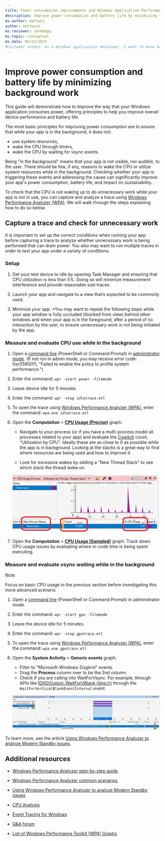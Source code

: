 ```yaml
---
title: Power consumption improvements and Windows Application Performance
description: Improve power consumption and battery life by minimizing the use of system resources and not waking the CPU when your Windows app is in the background.
ms.author: mattwoj
author: mattwojo
ms.reviewer: sandeepp
ms.topic: conceptual
ms.date: 05/12/2022
#Customer intent: As a Windows application developer, I want to know how to improve the way my app consumes power by identifying and minimizing the use of system resources and not waking the CPU when my app is in the background.
---
```


# Improve power consumption and battery life by minimizing background work

This guide will demonstrate how to improve the way that your Windows application consumes power, offering principles to help you improve overall device performance and battery life.

The most basic principles for improving power consumption are to ensure that while your app is in the background, it does not:

- use system resources,
- wake the CPU through timers,
- wake the CPU by waiting for vsync events.

Being "in the background" means that your app is not visible, nor audible, to the user. There should be few, if any, reasons to wake the CPU or utilize system resources while in the background. Checking whether your app is triggering these events and addressing the cause can significantly improve your app's power consumption, battery life, and impact on sustainability.

To check that the CPU is not waking up to do unnecessary work while your app is not in use, you can capture and analyze a trace using [Windows Performance Analyzer (WPA)](/windows-hardware/test/wpt/windows-performance-analyzer). We will walk through the steps explaining how to do so below.

## Capture a trace and check for unnecessary work

It is important to set up the correct conditions when running your app before capturing a trace to analyze whether unnecessary work is being performed that can drain power. You also may want to run multiple traces in order to test your app under a variety of conditions.

### Setup

1. Get your test device to idle by opening Task Manager and ensuring that CPU utilization is less than 5%. Doing so will minimize measurement interference and provide reasonable size traces.

2. Launch your app and navigate to a view that’s expected to be commonly used.

3. Minimize your app. *You may want to repeat the following steps while your app window is fully occluded (blocked from view) behind other windows and when your app is in the foreground, after a period of no interaction by the user, to ensure unnecessary work is not being initiated by the app.

### Measure and evaluate CPU use while in the background

1. Open a [command line](/windows/terminal/) (PowerShell or Command Prompt) in [administrator mode](/windows/terminal/faq#how-do-i-run-a-shell-in-windows-terminal-in-administrator-mode). (If not run in admin mode, you may receive error code: 0xc5585011, "Failed to enable the policy to profile system performance.")

2. Enter the command: `wpr -start power -filemode`

3. Leave device idle for 5 minutes.

4. Enter the command: `wpr -stop idletrace.etl`

5. To open the trace using [Windows Performance Analyzer (WPA)](/windows-hardware/test/wpt/windows-performance-analyzer), enter the command: `wpa.exe idletrace.etl`

6. Open the **Computation** > **[CPU Usage (Precise)](/windows-hardware/test/wpt/cpu-analysis#cpu-usage-precise-graph)** graph.

    - Navigate to your process (or if you have a multi-process model all processes related to your app) and evaluate the [Cswitch](/windows/win32/etw/cswitch) count, "Utilization by CPU". Ideally these are as close to 0 as possible while the app is in background. Looking at the stacks is a great way to find where resources are being used and how to improve it.

    - Look for excessive wakes by adding a "New Thread Stack" to see which stack the thread woke on.

    ![WPA graph showing CPU process, count, and percent of usage](./images/cpu-usage-precise.png)

7. Open the **Computation** > **[CPU Usage (Sampled)](/windows-hardware/test/wpt/cpu-analysis#cpu-usage-sampled-graph)** graph. Track down CPU usage issues by evaluating where in-code time is being spent executing.

### Measure and evaluate vsync waiting while in the background

> [!NOTE]
> Focus on basic CPU usage in the previous section before investigating this more advanced scenario.

1. Open a [command line](/windows/terminal/) (PowerShell or Command Prompt) in administrator mode.

2. Enter the command: `wpr -start gpu -filemode`

3. Leave the device idle for 5 minutes.

4. Enter the command: `wpr -stop gputrace.etl`

5. To open the trace using [Windows Performance Analyzer (WPA)](/windows-hardware/test/wpt/windows-performance-analyzer), enter the command: `wpa.exe gputrace.etl`

6. Open the **System Activity** > **Generic events** graph.

    - Filter to "Microsoft-Windows-Dxgkrnl" events.
    - Drag the **Process** column over to be the 2nd column.
    - Check if you are calling into WaitForVsync. For example, through APIs like [IDXGIOutput::WaitForVBlank (dxgi.h)](/windows/win32/api/dxgi/nf-dxgi-idxgioutput-waitforvblank) through the `WaitForVerticalBlankEventInternal` event.

    ![WPA graph showing MS Edge webview2 event](./images/system-activity-generic-events.png)

To learn more, see the article [Using Windows Performance Analyzer to analyze Modern Standby issues](/windows-hardware/design/device-experiences/using-windows-performance-analyzer-to-analyze-modern-standby-issues).

## Additional resources

- [Windows Performance Analyzer step-by-step guide](/windows-hardware/test/wpt/wpa-step-by-step-guide)

- [Windows Performance Analyzer common scenarios](/windows-hardware/test/wpt/windows-performance-analyzer-common-scenarios)

- [Using Windows Performance Analyzer to analyze Modern Standby issues](/windows-hardware/design/device-experiences/using-windows-performance-analyzer-to-analyze-modern-standby-issues)

- [CPU Analysis](/windows-hardware/test/wpt/cpu-analysis)

- [Event Tracing for Windows](/windows-hardware/test/wpt/event-tracing-for-windows)

- [Q&A forum](/answers/questions/812324/i-don39t-have-sampled-cpu-usage-data-in-my-profile.html)

- [List of Windows Performance Toolkit (WPA) Graphs](/windows-hardware/test/wpt/list-of-wpa-graphs)
